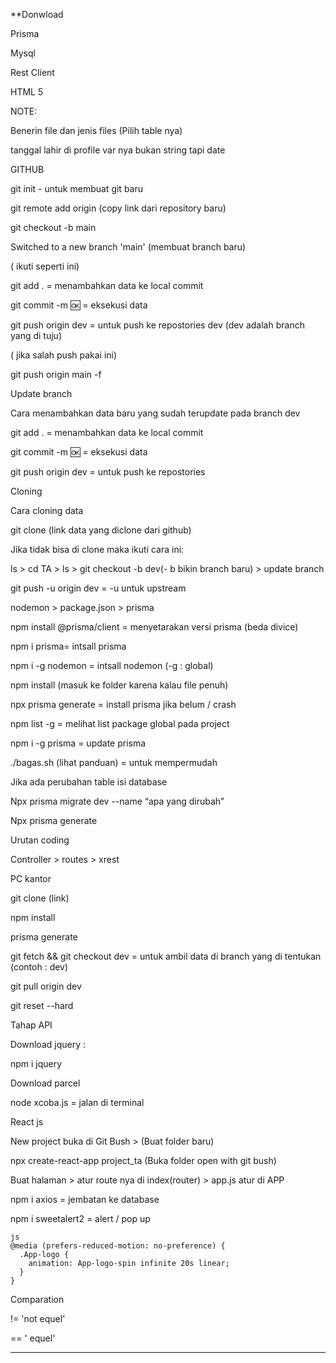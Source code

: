 **Donwload

Prisma

Mysql

Rest Client

HTML 5

NOTE:

Benerin file dan jenis files (Pilih table nya)

tanggal lahir di profile var nya bukan string tapi date

GITHUB

git init - untuk membuat git baru

git remote add origin (copy link dari repository baru)

git checkout -b main

Switched to a new branch 'main'  (membuat branch baru)

( ikuti seperti ini)

git add . = menambahkan data ke local commit

git commit -m 🆗 = eksekusi data

git push origin dev = untuk push ke repostories dev (dev adalah branch yang di tuju)

( jika salah push pakai ini)

git push origin main -f

Update branch

Cara menambahkan data baru yang sudah terupdate pada branch dev

git add . = menambahkan data ke local commit

git commit -m 🆗 = eksekusi data

git push origin dev = untuk push ke repostories

Cloning

Cara cloning data

git clone (link data yang diclone dari github)

Jika tidak bisa di clone maka ikuti cara ini:

ls > cd TA > ls > git checkout -b dev(- b bikin branch baru) > update branch

git push -u origin dev =  -u untuk upstream

nodemon > package.json > prisma

npm install @prisma/client = menyetarakan versi prisma (beda divice)

npm i prisma= intsall prisma

npm i -g nodemon = intsall nodemon (-g : global)

npm install (masuk ke folder karena kalau file penuh)

npx prisma generate = install prisma jika belum / crash

npm list -g = melihat list package global pada project

npm i -g prisma = update prisma

./bagas.sh (lihat panduan) = untuk mempermudah

Jika ada perubahan table isi database

Npx prisma migrate dev --name “apa yang dirubah”

Npx prisma generate

Urutan coding

Controller > routes > xrest

PC kantor

git clone (link)

npm install

prisma generate

git fetch && git checkout dev = untuk ambil data di branch yang di tentukan (contoh : dev)

git pull origin dev

git reset --hard

Tahap API

Download jquery :

npm i jquery

Download parcel

node xcoba.js = jalan di terminal

React js

New project buka di Git Bush > (Buat folder baru)

npx create-react-app project_ta (Buka folder open with git bush)

Buat halaman > atur route nya di index(router) > app.js atur di APP

npm i axios = jembatan ke database

npm i sweetalert2 = alert / pop up

```
js
@media (prefers-reduced-motion: no-preference) {
  .App-logo {
    animation: App-logo-spin infinite 20s linear;
  }
}
```

Comparation

!= 'not equel'

== ' equel'

---
